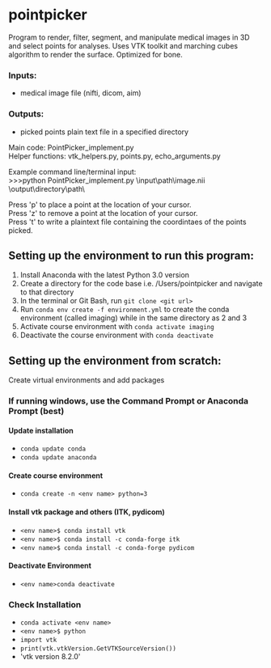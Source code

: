 # pointpicker
 Program to render, filter, segment, and manipulate medical images in 3D and select points for analyses.
 Uses VTK toolkit and marching cubes algorithm to render the surface. Optimized for bone.


 ### Inputs:  
  - medical image file (nifti, dicom, aim) 
 ### Outputs:  
  - picked points plain text file in a specified directory
 
 
 Main code: PointPicker_implement.py  
 Helper functions: vtk_helpers.py, points.py, echo_arguments.py  
 
 
 Example command line/terminal input:  
    >>>python PointPicker_implement.py \input\path\image.nii \output\directory\path\


Press 'p' to place a point at the location of your cursor.  
Press 'z' to remove a point at the location of your cursor.  
Press 't' to write a plaintext file containing the coordintaes of the points picked.  

## Setting up the environment to run this program:

1. Install Anaconda with the latest Python 3.0 version
2. Create a directory for the code base i.e. /Users/pointpicker and navigate to that directory
3. In the terminal or Git Bash, run `git clone <git url>`
4. Run `conda env create -f environment.yml` to create the conda environment (called imaging) while in the same directory as 2 and 3
5. Activate course environment with `conda activate imaging`
6. Deactivate the course environment with `conda deactivate`

## Setting up the environment from scratch:

Create virtual environments and add packages
  ### If running windows, use the Command Prompt or Anaconda Prompt (best)
  
  #### Update installation
  - `conda update conda`
  - `conda update anaconda`
  
  #### Create course environment
  - `conda create -n <env name> python=3`
  
  #### Install vtk package and others (ITK, pydicom)
  - `<env name>$ conda install vtk`
  - `<env name>$ conda install -c conda-forge itk`
  - `<env name>$ conda install -c conda-forge pydicom`
  
  #### Deactivate Environment
  - `<env name>conda deactivate`
  
  ### Check Installation
  - `conda activate <env name>`
  - `<env name>$ python`
  - `import vtk`
  - `print(vtk.vtkVersion.GetVTKSourceVersion())`
  - 'vtk version 8.2.0'
